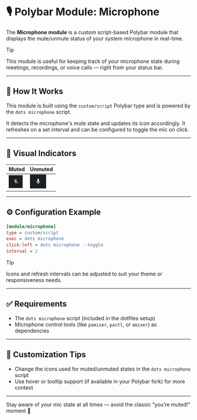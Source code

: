 # 🎙️ Polybar Module: Microphone

The **Microphone module** is a custom script-based Polybar module that displays the mute/unmute status of your system microphone in real-time.

> [!TIP]
> This module is useful for keeping track of your microphone state during meetings, recordings, or voice calls — right from your status bar.

---

## 🧩 How It Works

This module is built using the `custom/script` Polybar type and is powered by the `dots microphone` script.

It detects the microphone's mute state and updates its icon accordingly. It refreshes on a set interval and can be configured to toggle the mic on click.

---

## 📸 Visual Indicators

| Muted | Unmuted |
|-------|---------|
| ![Muted](https://github.com/ulises-jeremias/dotfiles/blob/main/docs/images/polybar/modules/microphone-muted.jpg?raw=true) | ![Unmuted](https://github.com/ulises-jeremias/dotfiles/blob/main/docs/images/polybar/modules/microphone-unmuted.jpg?raw=true) |

---

## ⚙️ Configuration Example

```ini
[module/microphone]
type = custom/script
exec = dots microphone
click-left = dots microphone --toggle
interval = 2
```

> [!TIP]
> Icons and refresh intervals can be adjusted to suit your theme or responsiveness needs.

---

## ✅ Requirements

- The `dots microphone` script (included in the dotfiles setup)
- Microphone control tools (like `pamixer`, `pactl`, or `amixer`) as dependencies

---

## 🎨 Customization Tips

- Change the icons used for muted/unmuted states in the `dots microphone` script
- Use hover or tooltip support (if available in your Polybar fork) for more context

---

Stay aware of your mic state at all times — avoid the classic “you’re muted!” moment 🎤
